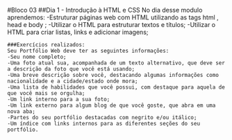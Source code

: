 #Bloco 03
##Dia 1 - Introdução à HTML e CSS
No dia desse modulo aprendemos: 
    -Estruturar páginas web com HTML utilizando as tags html , head e body ;
    -Utilizar o HTML para estruturar textos e títulos;
    -Utilizar o HTML para criar listas, links e adicionar imagens;

    ###Exercícios realizados: 
    Seu Portfólio Web deve ter as seguintes informações:
    -Seu nome completo;
    -Uma foto atual sua, acompanhada de um texto alternativo, que deve ser a descrição da foto que você está usando;
    -Uma breve descrição sobre você, destacando algumas informações como nacionalidade e a cidade/estado onde mora;
    -Uma lista de habilidades que você possui, com destaque para aquela de que você mais se orgulha;
    -Um link interno para a sua foto;
    -Um link externo para algum blog de que você goste, que abra em uma nova aba;
    -Partes do seu portfólio destacadas com negrito e/ou itálico;
    -Um índice com links internos para as diferentes seções do seu portfólio.
